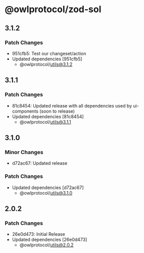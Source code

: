 # @owlprotocol/zod-sol

## 3.1.2

### Patch Changes

-   951cfb5: Test our changeset/action
-   Updated dependencies [951cfb5]
    -   @owlprotocol/utils@3.1.2

## 3.1.1

### Patch Changes

-   81c8454: Updated release with all dependencies used by ui-components (soon to release)
-   Updated dependencies [81c8454]
    -   @owlprotocol/utils@3.1.1

## 3.1.0

### Minor Changes

-   d72ac67: Updated release

### Patch Changes

-   Updated dependencies [d72ac67]
    -   @owlprotocol/utils@3.1.0

## 2.0.2

### Patch Changes

-   26e0d473: Initial Release
-   Updated dependencies [26e0d473]
    -   @owlprotocol/utils@2.0.2
